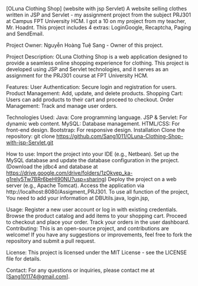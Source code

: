 [OLuna Clothing Shop] (website with jsp Servlet)
A website selling clothes written in JSP and Servlet - my assignment project from the subject PRJ301 at Campus FPT University HCM. I got a 10 on my project from my teacher, Mr. Hoadnt. This project includes 4 extras: LoginGoogle, Recaptcha, Paging and SendEmail.

Project Owner:
Nguyễn Hoàng Tuệ Sang - Owner of this project.

Project Description:
OLuna Clothing Shop is a web application designed to provide a seamless online shopping experience for clothing. This project is developed using JSP and Servlet technologies, and it serves as an assignment for the PRJ301 course at FPT University HCM.

Features:
User Authentication: Secure login and registration for users.
Product Management: Add, update, and delete products.
Shopping Cart: Users can add products to their cart and proceed to checkout.
Order Management: Track and manage user orders.

Technologies Used:
Java: Core programming language.
JSP & Servlet: For dynamic web content.
MySQL: Database management.
HTML/CSS: For front-end design.
Bootstrap: For responsive design.
Installation
Clone the repository:
git clone https://github.com/Sang1011/OLuna-Clothing-Shop-with-jsp-Servlet.git

How to use:
Import the project into your IDE (e.g., Netbean).
Set up the MySQL database and update the database configuration in the project.
(Download the jdbc4 and database at https://drive.google.com/drive/folders/1zOkvep_ka-g1reIy5Tw7BRr6beHI90NU?usp=sharing)
Deploy the project on a web server (e.g., Apache Tomcat).
Access the application via http://localhost:8080/Assigment_PRJ301.
To use all function of the project, You need to add your information at DBUtils.java, login.jsp, 

Usage:
Register a new user account or log in with existing credentials.
Browse the product catalog and add items to your shopping cart.
Proceed to checkout and place your order.
Track your orders in the user dashboard.
Contributing:
This is an open-source project, and contributions are welcome! If you have any suggestions or improvements, feel free to fork the repository and submit a pull request.

License:
This project is licensed under the MIT License - see the LICENSE file for details.

Contact:
For any questions or inquiries, please contact me at [Sang101174@gmail.com].
 
